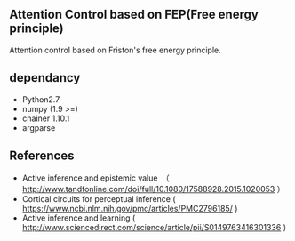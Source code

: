 ## Attention Control based on FEP(Free energy principle)
Attention control based on Friston's free energy principle.

## dependancy
* Python2.7  
* numpy (1.9 >=)  
* chainer 1.10.1  
* argparse  

## References
* Active inference and epistemic value　（ http://www.tandfonline.com/doi/full/10.1080/17588928.2015.1020053 ）
* Cortical circuits for perceptual inference  ( https://www.ncbi.nlm.nih.gov/pmc/articles/PMC2796185/ )
* Active inference and learning ( http://www.sciencedirect.com/science/article/pii/S0149763416301336 )
